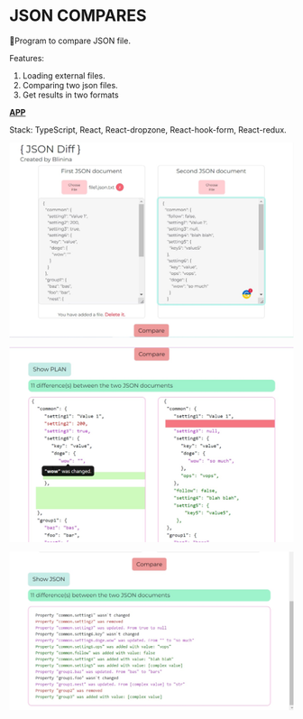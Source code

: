 # JSON COMPARES
📎Program to compare JSON file.

Features:
1. Loading external files.
2. Сomparing two json files.
3. Get results in two formats

[**APP**](https://my-app-blinina.vercel.app/)

Stack: TypeScript, React, React-dropzone, React-hook-form, React-redux.

![main](/images/main.jpg)

![json](./images/json.jpg)

![plan](./images/plan.jpg)
